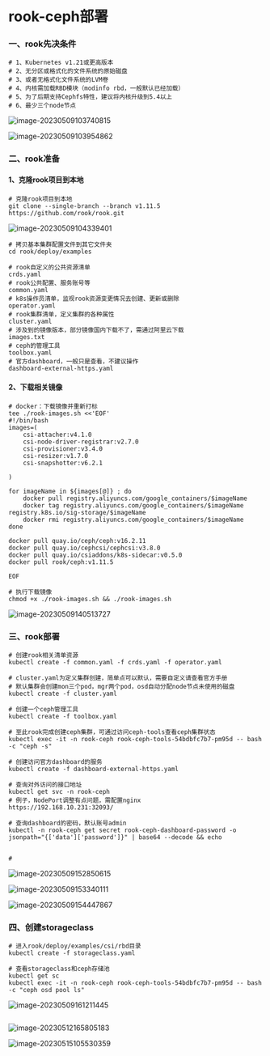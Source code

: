 # rook-ceph部署

### 一、rook先决条件

```shell
# 1、Kubernetes v1.21或更高版本
# 2、无分区或格式化的文件系统的原始磁盘
# 3、或者无格式化文件系统的LVM卷
# 4、内核需加载RBD模块（modinfo rbd，一般默认已经加载）
# 5、为了后期支持Cephfs特性，建议将内核升级到5.4以上
# 6、最少三个node节点
```

![image-20230509103740815](D:\Github\Xiss-K8s\rook\png\image-20230509103740815.png)

![image-20230509103954862](D:\Github\Xiss-K8s\rook\png\image-20230509103954862.png)

### 二、rook准备

#### 1、克隆rook项目到本地

```shell
# 克隆rook项目到本地
git clone --single-branch --branch v1.11.5 https://github.com/rook/rook.git

```

![image-20230509104339401](D:\Github\Xiss-K8s\rook\png\image-20230509104339401.png)

```shell
# 拷贝基本集群配置文件到其它文件夹
cd rook/deploy/examples

# rook自定义的公共资源清单
crds.yaml
# rook公共配置、服务账号等
common.yaml
# k8s操作员清单，监视rook资源变更情况去创建、更新或删除
operator.yaml
# rook集群清单，定义集群的各种属性
cluster.yaml
# 涉及到的镜像版本，部分镜像国内下载不了，需通过阿里云下载
images.txt
# ceph的管理工具
toolbox.yaml
# 官方dashboard，一般只是查看，不建议操作
dashboard-external-https.yaml
```

#### 2、下载相关镜像

```shell
# docker：下载镜像并重新打标
tee ./rook-images.sh <<'EOF'
#!/bin/bash
images=(
	csi-attacher:v4.1.0
	csi-node-driver-registrar:v2.7.0
	csi-provisioner:v3.4.0
	csi-resizer:v1.7.0
	csi-snapshotter:v6.2.1

)

for imageName in ${images[@]} ; do
	docker pull registry.aliyuncs.com/google_containers/$imageName
	docker tag registry.aliyuncs.com/google_containers/$imageName registry.k8s.io/sig-storage/$imageName
	docker rmi registry.aliyuncs.com/google_containers/$imageName
done

docker pull quay.io/ceph/ceph:v16.2.11
docker pull quay.io/cephcsi/cephcsi:v3.8.0
docker pull quay.io/csiaddons/k8s-sidecar:v0.5.0
docker pull rook/ceph:v1.11.5

EOF

# 执行下载镜像
chmod +x ./rook-images.sh && ./rook-images.sh
```



![image-20230509140513727](D:\Github\Xiss-K8s\rook\png\image-20230509140513727.png)

### 三、rook部署

```shell
# 创建rook相关清单资源
kubectl create -f common.yaml -f crds.yaml -f operator.yaml

# cluster.yaml为定义集群创建，简单点可以默认，需要自定义请查看官方手册
# 默认集群会创建mon三个pod，mgr两个pod，osd自动分配node节点未使用的磁盘
kubectl create -f cluster.yaml

# 创建一个ceph管理工具
kubectl create -f toolbox.yaml

# 至此rook完成创建ceph集群，可通过访问ceph-tools查看ceph集群状态
kubectl exec -it -n rook-ceph rook-ceph-tools-54bdbfc7b7-pm95d -- bash -c "ceph -s"

# 创建访问官方dashboard的服务
kubectl create -f dashboard-external-https.yaml

# 查询对外访问的接口地址
kubectl get svc -n rook-ceph
# 例子，NodePort调整有点问题，需配置nginx
https://192.168.10.231:32093/

# 查询dashboard的密码，默认账号admin
kubectl -n rook-ceph get secret rook-ceph-dashboard-password -o jsonpath="{['data']['password']}" | base64 --decode && echo


#
```

![image-20230509152850615](D:\Github\Xiss-K8s\rook\png\image-20230509152850615.png)

![image-20230509153340111](D:\Github\Xiss-K8s\rook\png\image-20230509153340111.png)

![image-20230509154447867](D:\Github\Xiss-K8s\rook\png\image-20230509154447867.png)

### 四、创建storageclass

```shell
# 进入rook/deploy/examples/csi/rbd目录
kubectl create -f storageclass.yaml

# 查看storageclass和ceph存储池
kubectl get sc
kubectl exec -it -n rook-ceph rook-ceph-tools-54bdbfc7b7-pm95d -- bash -c "ceph osd pool ls"
```

![image-20230509161211445](D:\Github\Xiss-K8s\rook\png\image-20230509161211445.png)



```

```

![image-20230512165805183](C:\Users\zhangxing\AppData\Roaming\Typora\typora-user-images\image-20230512165805183.png)

![image-20230515105530359](C:\Users\zhangxing\AppData\Roaming\Typora\typora-user-images\image-20230515105530359.png)
